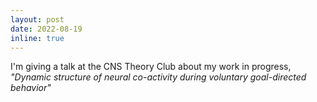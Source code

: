 ```yaml
---
layout: post
date: 2022-08-19
inline: true
---
```


I'm giving a talk at the CNS Theory Club about my work in progress, <i>"Dynamic structure of neural co-activity during voluntary goal-directed behavior"</i>
